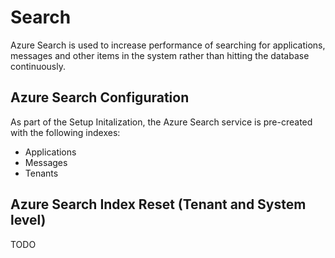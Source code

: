 # Search

Azure Search is used to increase performance of searching for applications, messages and other items in the system rather than hitting the database continuously.

## Azure Search Configuration

As part of the Setup Initalization, the Azure Search service is pre-created with the following indexes:

-   Applications
-   Messages
-   Tenants

## Azure Search Index Reset (Tenant and System level)

TODO